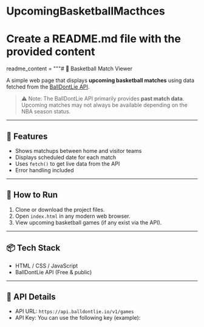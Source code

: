 # UpcomingBasketballMacthces
# Create a README.md file with the provided content

readme_content = """# 🏀 Basketball Match Viewer

A simple web page that displays **upcoming basketball matches** using data fetched from the [BallDontLie API](https://www.balldontlie.io/).

> ⚠️ Note: The BallDontLie API primarily provides **past match data**. Upcoming matches may not always be available depending on the NBA season status.

---

## 📁 Features

- Shows matchups between home and visitor teams
- Displays scheduled date for each match
- Uses `fetch()` to get live data from the API
- Error handling included

---

## 🚀 How to Run

1. Clone or download the project files.
2. Open `index.html` in any modern web browser.
3. View upcoming basketball games (if any exist via the API).

---

## 📦 Tech Stack

- HTML / CSS / JavaScript
- BallDontLie API (Free & public)

---

## 🔐 API Details

- API URL: `https://api.balldontlie.io/v1/games`
- API Key: You can use the following key (example):  
